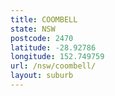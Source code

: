 ```yaml
---
title: COOMBELL
state: NSW
postcode: 2470
latitude: -28.92786
longitude: 152.749759
url: /nsw/coombell/
layout: suburb
---
```

